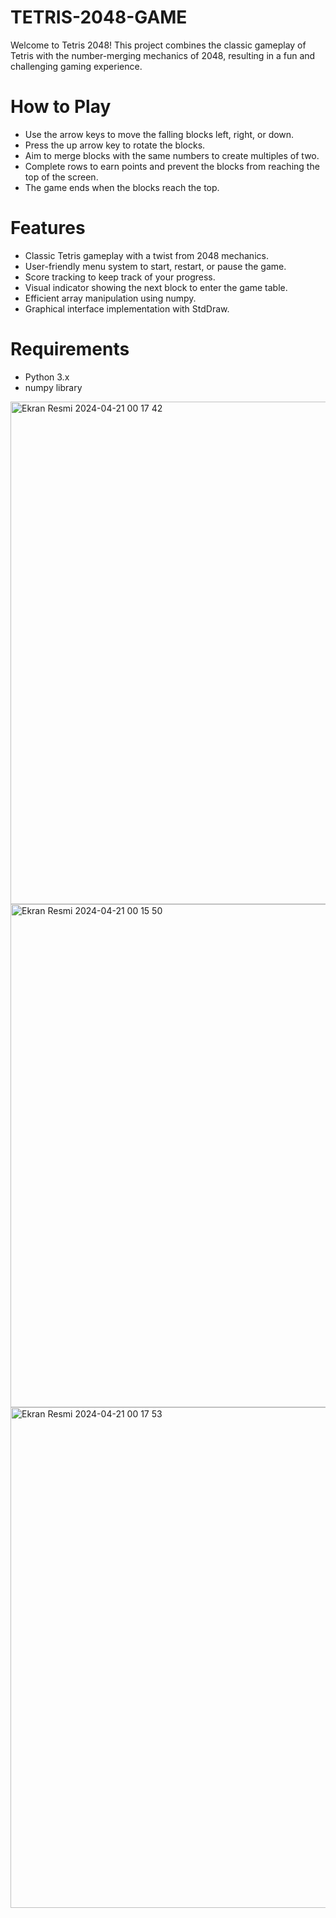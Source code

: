 # TETRIS-2048-GAME
Welcome to Tetris 2048! This project combines the classic gameplay of Tetris with the number-merging mechanics of 2048, resulting in a fun and challenging gaming experience.


# How to Play

* Use the arrow keys to move the falling blocks left, right, or down.
* Press the up arrow key to rotate the blocks.
* Aim to merge blocks with the same numbers to create multiples of two.
* Complete rows to earn points and prevent the blocks from reaching the top of the screen.
* The game ends when the blocks reach the top.


# Features

* Classic Tetris gameplay with a twist from 2048 mechanics.
* User-friendly menu system to start, restart, or pause the game.
* Score tracking to keep track of your progress.
* Visual indicator showing the next block to enter the game table.
* Efficient array manipulation using numpy.
* Graphical interface implementation with StdDraw.


# Requirements

* Python 3.x
* numpy library

<img width="804" alt="Ekran Resmi 2024-04-21 00 17 42" src="https://github.com/sinemozbey/TETRIS-2048-GAME/assets/117225280/19d05f0b-4f09-4716-900b-2b16c4605e15">


<img width="805" alt="Ekran Resmi 2024-04-21 00 15 50" src="https://github.com/sinemozbey/TETRIS-2048-GAME/assets/117225280/d0dce183-11f9-45c2-ba0b-4fb3c4e578f5">

<img width="801" alt="Ekran Resmi 2024-04-21 00 17 53" src="https://github.com/sinemozbey/TETRIS-2048-GAME/assets/117225280/771b77bf-994f-4db9-b660-173990e3f835">


